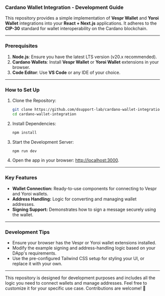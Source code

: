 ### Cardano Wallet Integration - Development Guide

This repository provides a simple implementation of **Vespr Wallet** and **Yoroi Wallet** integrations into your **React + Next.js** applications. It adheres to the **CIP-30** standard for wallet interoperability on the Cardano blockchain.

---

### Prerequisites

1. **Node.js**: Ensure you have the latest LTS version (v20.x recommended).
2. **Cardano Wallets**: Install **Vespr Wallet** or **Yoroi Wallet** extensions in your browser.
3. **Code Editor**: Use **VS Code** or any IDE of your choice.

---

### How to Set Up

1. Clone the Repository:
   ```bash
   git clone https://github.com/dsupport-lab/cardano-wallet-integration.git
   cd cardano-wallet-integration
   ```

2. Install Dependencies:
   ```bash
   npm install
   ```

3. Start the Development Server:
   ```bash
   npm run dev
   ```

4. Open the app in your browser:
   [http://localhost:3000](http://localhost:3000).

---

### Key Features

- **Wallet Connection:** Ready-to-use components for connecting to Vespr and Yoroi wallets.
- **Address Handling:** Logic for converting and managing wallet addresses.
- **Signing Support:** Demonstrates how to sign a message securely using the wallet.

---

### Development Tips

- Ensure your browser has the Vespr or Yoroi wallet extensions installed.
- Modify the example signing and address-handling logic based on your DApp's requirements.
- Use the pre-configured Tailwind CSS setup for styling your UI, or replace it with your own.

---

This repository is designed for development purposes and includes all the logic you need to connect wallets and manage addresses. Feel free to customize it for your specific use case. Contributions are welcome! 🚀
